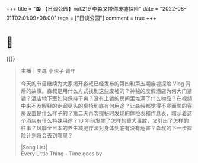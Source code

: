 +++
title = "📻 【日谈公园】vol.219 李淼又带你废墟探险"
date = "2022-08-01T02:01:09+08:00"
tags = ["日谈公园"]
comment = true
+++

# 🎲

{{<music url="https://link.jscdn.cn/1drv/aHR0cHM6Ly8xZHJ2Lm1zL3UvcyFBbEdINUpERFN3Z3RpSlJ4a19vcGZHN0c5c3hLOWc_ZT1VQWZoUW0.m4a" name="vol.219 李淼又带你废墟探险" artist="日谈公园" cover="https://link.jscdn.cn/1drv/aHR0cHM6Ly8xZHJ2Lm1zL3UvcyFBbEdINUpERFN3Z3RpSlJyblNCZDhBTWg2eXhzcFE_ZT12UXdONkc.jpg" mutex=false >}}

> 主播｜李淼 小伙子 青年
>
> 今天的节目继续为大家揭开淼叔已经发布的第四和第五期废墟探险 Vlog 背后的故事。淼叔是用什么方式找到这些废墟的？神秘的度假酒店为何大门紧锁？酒店地下室如何保持干爽？没有上锁的房间里堆满了什么物品？在视频中来不及解释的走廊尽头的桌椅到底有何用途？让淼叔都觉得不寒而栗的客房设置是什么样子的？第二天再次探秘时发现的体检表和作息表，暗示着这个酒店有什么特殊用途？10 年前发生了怎样的重大事故，又引出了怎样的往事？风靡全日本的养生减肥疗法对身体到底有没有危害？淼叔的下一步探险计划将会去到哪里？
>
> |Song List|  
> Every Little Thing - Time goes by
